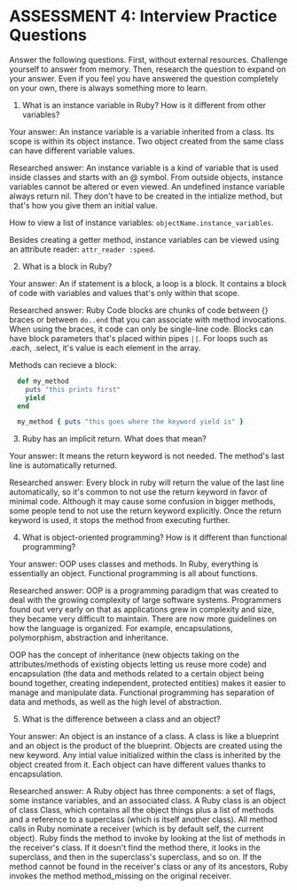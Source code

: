 # ASSESSMENT 4: Interview Practice Questions

Answer the following questions. First, without external resources. Challenge yourself to answer from memory. Then, research the question to expand on your answer. Even if you feel you have answered the question completely on your own, there is always something more to learn.

1. What is an instance variable in Ruby? How is it different from other variables?

  Your answer:
  An instance variable is a variable inherited from a class. Its scope is within its object instance. Two object created from the same class can have different variable values.

  Researched answer:
  An instance variable is a kind of variable that is used inside classes and starts with an @ symbol. From outside objects, instance variables cannot be altered or even viewed. An undefined instance variable always return nil. They don't have to be created in the intialize method, but that's how you give them an initial value.

  How to view a list of instance variables: `objectName.instance_variables`.

  Besides creating a getter method, instance variables can be viewed using an attribute reader: `attr_reader :speed`.


2. What is a block in Ruby?

  Your answer:
  An if statement is a block, a loop is a block. It contains a block of code with variables and values that's only within that scope.

  Researched answer:
  Ruby Code blocks are chunks of code between {} braces or between `do..end` that you can associate with method invocations. When using the braces, it code can only be single-line code. Blocks can have block parameters that's placed within pipes `||`. For loops such as .each, .select, it's value is each element in the array.

  Methods can recieve a block:
  ```ruby
    def my_method
      puts "this prints first"
      yield
    end

    my_method { puts "this goes where the keyword yield is" }
  ```


3. Ruby has an implicit return. What does that mean?

  Your answer:
  It means the return keyword is not needed. The method's last line is automatically returned.

  Researched answer:
  Every block in ruby will return the value of the last line automatically, so it's common to not use the return keyword in favor of minimal code. Although it may cause some confusion in bigger methods, some people tend to not use the return keyword explicitly. Once the return keyword is used, it stops the method from executing further.



4. What is object-oriented programming? How is it different than functional programming?

  Your answer:
  OOP uses classes and methods. In Ruby, everything is essentially an object.
  Functional programming is all about functions.

  Researched answer:
  OOP is a programming paradigm that was created to deal with the growing complexity of large software systems. Programmers found out very early on that as applications grew in complexity and size, they became very difficult to maintain. There are now more guidelines on how the language is organized. For example, encapsulations, polymorphism, abstraction and inheritance.

  OOP has the concept of inheritance (new objects taking on the attributes/methods of existing objects letting us reuse more code) and encapsulation (the data and methods related to a certain object being bound together, creating independent, protected entities) makes it easier to manage and manipulate data. Functional programming has separation of data and methods, as well as the high level of abstraction.


5. What is the difference between a class and an object?

  Your answer:
  An object is an instance of a class. A class is like a blueprint and an object is the product of the blueprint. Objects are created using the new keyword. Any intial value initialized within the class is inherited by the object created from it. Each object can have different values thanks to encapsulation.

  Researched answer:
  A Ruby object has three components: a set of flags, some instance variables, and an associated class. A Ruby class is an object of class Class, which contains all the object things plus a list of methods and a reference to a superclass (which is itself another class). All method calls in Ruby nominate a receiver (which is by default self, the current object). Ruby finds the method to invoke by looking at the list of methods in the receiver's class. If it doesn't find the method there, it looks in the superclass, and then in the superclass's superclass, and so on. If the method cannot be found in the receiver's class or any of its ancestors, Ruby invokes the method method_missing on the original receiver.
